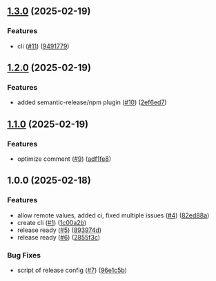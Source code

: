 ## [1.3.0](https://github.com/onecx/onecx-local-env-cli/compare/v1.2.0...v1.3.0) (2025-02-19)

### Features

* cli ([#11](https://github.com/onecx/onecx-local-env-cli/issues/11)) ([9491779](https://github.com/onecx/onecx-local-env-cli/commit/9491779a9c0459bdee26c61b96dadfa7b7c45930))

## [1.2.0](https://github.com/onecx/onecx-local-env-cli/compare/v1.1.0...v1.2.0) (2025-02-19)

### Features

* added semantic-release/npm plugin ([#10](https://github.com/onecx/onecx-local-env-cli/issues/10)) ([2ef6ed7](https://github.com/onecx/onecx-local-env-cli/commit/2ef6ed74d6ed788f2107ae28af91d9bf17559d19))

## [1.1.0](https://github.com/onecx/onecx-local-env-cli/compare/v1.0.0...v1.1.0) (2025-02-19)

### Features

* optimize comment ([#9](https://github.com/onecx/onecx-local-env-cli/issues/9)) ([adf1fe8](https://github.com/onecx/onecx-local-env-cli/commit/adf1fe8561c9ea04b9230595d06d8285045503a4))

## 1.0.0 (2025-02-18)

### Features

* allow remote values, added ci, fixed multiple issues ([#4](https://github.com/onecx/onecx-local-env-cli/issues/4)) ([82ed88a](https://github.com/onecx/onecx-local-env-cli/commit/82ed88a0a04a1a7f5c03deda657b61b760a00f6a))
* create cli ([#1](https://github.com/onecx/onecx-local-env-cli/issues/1)) ([1c00a2b](https://github.com/onecx/onecx-local-env-cli/commit/1c00a2bdace02611e44018f182983dce29239e86))
* release ready ([#5](https://github.com/onecx/onecx-local-env-cli/issues/5)) ([893974d](https://github.com/onecx/onecx-local-env-cli/commit/893974d9e76c707e62f8a730d81d0bbadda3be69))
* release ready ([#6](https://github.com/onecx/onecx-local-env-cli/issues/6)) ([2855f3c](https://github.com/onecx/onecx-local-env-cli/commit/2855f3c51d1bb7c2a47037ba2c1a8420a5d8a397))

### Bug Fixes

* script of release config ([#7](https://github.com/onecx/onecx-local-env-cli/issues/7)) ([96e1c5b](https://github.com/onecx/onecx-local-env-cli/commit/96e1c5b6adad784fce63d551019407144f63318d))
